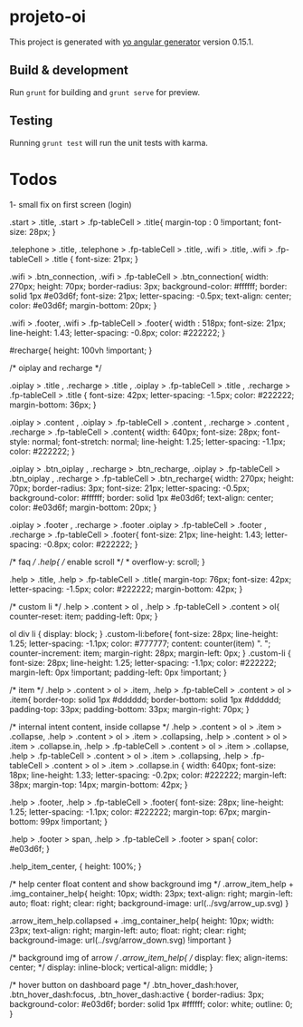 # projeto-oi

This project is generated with [yo angular generator](https://github.com/yeoman/generator-angular)
version 0.15.1.

## Build & development

Run `grunt` for building and `grunt serve` for preview.

## Testing

Running `grunt test` will run the unit tests with karma.


# Todos

1- small fix on first screen (login)

.start > .title,
.start > .fp-tableCell > .title{
    margin-top : 0 !important;
    font-size: 28px;
}


.telephone > .title,
.telephone > .fp-tableCell > .title,
.wifi > .title,
.wifi > .fp-tableCell > .title
{
  font-size: 21px;
}



.wifi > .btn_connection,
.wifi > .fp-tableCell > .btn_connection{
  width: 270px;
  height: 70px;
  border-radius: 3px;
  background-color: #ffffff;
  border: solid 1px #e03d6f;
  font-size: 21px;
  letter-spacing: -0.5px;
  text-align: center;
  color: #e03d6f;
  margin-bottom: 20px;
}

.wifi > .footer,
.wifi > .fp-tableCell > .footer{
  width : 518px;
  font-size: 21px;
  line-height: 1.43;
  letter-spacing: -0.8px;
  color: #222222;
}

#recharge{
    height: 100vh !important;
}

/* oiplay and recharge */

.oiplay > .title , 
.recharge > .title ,
.oiplay > .fp-tableCell > .title , 
.recharge > .fp-tableCell > .title 
{
  font-size: 42px;
  letter-spacing: -1.5px;
  color: #222222;
  margin-bottom: 36px;
}

.oiplay > .content , 
.oiplay > .fp-tableCell > .content , 
.recharge > .content ,
.recharge > .fp-tableCell > .content{
  width: 640px;
  font-size: 28px;
  font-style: normal;
  font-stretch: normal;
  line-height: 1.25;
  letter-spacing: -1.1px;
  color: #222222;
}

.oiplay > .btn_oiplay ,
.recharge > .btn_recharge,
.oiplay > .fp-tableCell > .btn_oiplay ,
.recharge > .fp-tableCell > .btn_recharge{
  width: 270px;
  height: 70px;
  border-radius: 3px;
  font-size: 21px;
  letter-spacing: -0.5px;
  background-color: #ffffff;
  border: solid 1px #e03d6f;
  text-align: center;
  color: #e03d6f;
  margin-bottom: 20px;
}

.oiplay > .footer ,
.recharge > .footer
.oiplay > .fp-tableCell > .footer ,
.recharge > .fp-tableCell > .footer{
  font-size: 21px;
  line-height: 1.43;
  letter-spacing: -0.8px;
  color: #222222;
}

/* faq */
.help{ /* enable scroll */
    * overflow-y: scroll;
}

.help > .title,
.help > .fp-tableCell > .title{
  margin-top: 76px;
  font-size: 42px;
  letter-spacing: -1.5px;
  color: #222222;
  margin-bottom: 42px;
}

/* custom li */
.help > .content > ol ,
.help > .fp-tableCell > .content > ol{ 
    counter-reset: item;
    padding-left: 0px;
}


ol div li { display: block; }
.custom-li:before{
    font-size: 28px;
    line-height: 1.25;
    letter-spacing: -1.1px;
    color: #777777;
    content: counter(item) ". ";
    counter-increment: item;
    margin-right: 28px;
    margin-left: 0px;
}
.custom-li {
    font-size: 28px;
    line-height: 1.25;
    letter-spacing: -1.1px;
    color: #222222;
    margin-left: 0px !important;
    padding-left: 0px !important;
}

/* item */
.help > .content > ol > .item,
.help > .fp-tableCell > .content > ol > .item{
    border-top: solid 1px #dddddd;
    border-bottom: solid 1px #dddddd;
    padding-top: 33px;
    padding-bottom: 33px;
    margin-right: 70px;
}

/* internal intent content, inside collapse */
.help > .content > ol > .item > .collapse,
.help > .content > ol > .item > .collapsing,
.help > .content > ol > .item > .collapse.in,
.help > .fp-tableCell > .content > ol > .item > .collapse,
.help > .fp-tableCell > .content > ol > .item > .collapsing,
.help > .fp-tableCell > .content > ol > .item > .collapse.in
{
    width: 640px;
    font-size: 18px;
    line-height: 1.33;
    letter-spacing: -0.2px;
    color: #222222;
    margin-left: 38px;
    margin-top: 14px;
    margin-bottom: 42px;
}

.help > .footer,
.help > .fp-tableCell > .footer{
  font-size: 28px;
  line-height: 1.25;
  letter-spacing: -1.1px;
  color: #222222;
  margin-top: 67px;
  margin-bottom: 99px !important;
}

.help > .footer > span,
.help > .fp-tableCell > .footer > span{
    color: #e03d6f;
}

.help_item_center,
{
    height: 100%;
}

/* help center float content and show background img */
.arrow_item_help + .img_container_help{
    height: 10px;
    width: 23px;
    text-align: right;
    margin-left: auto;
    float: right;
    clear: right;
    background-image: url(../svg/arrow_up.svg)
}

.arrow_item_help.collapsed + .img_container_help{
    height: 10px;
    width: 23px;
    text-align: right;
    margin-left: auto;
    float: right;
    clear: right;
    background-image: url(../svg/arrow_down.svg) !important
}




/* background img of arrow */
.arrow_item_help{
    /* display: flex;
    align-items: center; */
    display: inline-block;
    vertical-align: middle;
}

/* hover button on dashboard page */
.btn_hover_dash:hover,
.btn_hover_dash:focus,
.btn_hover_dash:active
{
    border-radius: 3px;
    background-color: #e03d6f;
    border: solid 1px #ffffff;
    color: white;
    outline: 0;
}
